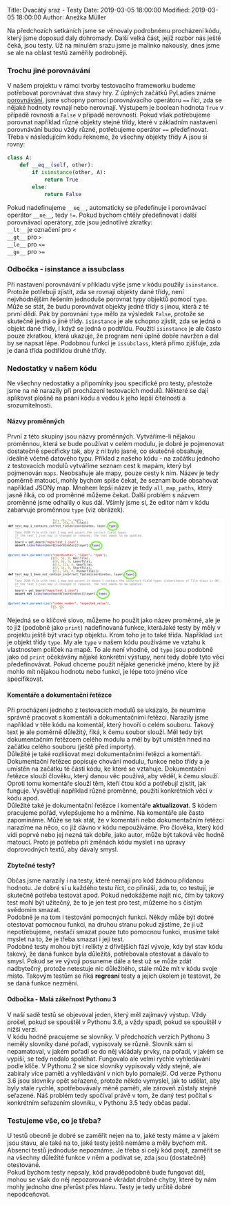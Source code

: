 Title: Dvacátý sraz - Testy
Date: 2019-03-05 18:00:00
Modified: 2019-03-05 18:00:00
Author: Anežka Müller

Na předchozích setkáních jsme se věnovaly podrobnému procházení kódu, který jsme doposud daly dohromady. Další velká část, jejíž rozbor nás ještě čeká, jsou testy. Už na minulém srazu jsme je malinko nakously, dnes jsme se ale na oblast testů zaměřily podrobněji.

### Trochu jiné porovnávání

V našem projektu v rámci tvorby testovacího frameworku budeme potřebovat porovnávat dva stavy hry. Z úplných začátků PyLadies známe [porovnávání](https://naucse.python.cz/course/pyladies/beginners/comparisons/), jsme schopny pomocí porovnávacího operátoru `==` říci, zda se nějaké hodnoty rovnají nebo nerovnají. Výstupem je boolean hodnota `True` v případě rovnosti a `False` v případě nerovnosti. Pokud však potřebujeme porovnat například různé objekty stejné třídy, které v základním nastavení porovnávání budou vždy různé, potřebujeme operátor `==` předefinovat. Třeba v následujícím kódu řekneme, že všechny objekty třídy A jsou si rovny:
```python
class A:
    def __eq__(self, other):
        if isinstance(other, A):
            return True
        else:
            return False
```

Pokud nadefinujeme `__eq__`, automaticky se předefinuje i porovnávací operátor `__ne__`, tedy `!=`. Pokud bychom chtěly předefinovat i další porovnávací operátory, zde jsou jednotlivé zkratky:  
`__lt__` je označení pro `<`  
`__gt__` pro  `>`  
`__le__` pro  `<=`  
`__ge__` pro  `>=`

### Odbočka - isinstance a issubclass

Při nastavení porovnávání v příkladu výše jsme v kódu použily `isinstance`. Protože potřebuji zjistit, zda se rovnají objekty dané třídy, není nejvhodnějším řešením jednoduše porovnat typy objektů pomocí `type`. Může se stát, že budu porovnávat objekty jedné třídy s jinou, která z té první dědí. Pak by porovnání `type` mělo za výsledek `False`, protože se skutečně jedná o jiné třídy. `isinstance` je ale schopno zjistit, zda se jedná o objekt dané třídy, i když se jedná o podtřídu. Použití `isinstance` je ale často pouze zkratkou, která ukazuje, že program není úplně dobře navržen a dal by se napsat lépe.
Podobnou funkcí je `issubclass`, která přímo zjišťuje, zda je daná třída podtřídou druhé třídy. 

### Nedostatky v našem kódu

Ne všechny nedostatky a připomínky jsou specifické pro testy, přestože jsme na ně narazily při procházení testovacích modulů. Některé se dají aplikovat plošně na psaní kódu a vedou k jeho lepší čitelnosti a srozumitelnosti. 

#### Názvy proměnných

První z této skupiny jsou názvy proměnných. Vytváříme-li nějakou proměnnou, která se bude používat v celém modulu, je dobré je pojmenovat dostatečně specificky tak, aby z ní bylo jasné, co skutečně obsahuje, ideálně včetně datového typu. Příklad z našeho kódu - na začátku jednoho z testovacích modulů vytváříme seznam cest k mapám, který byl pojmenován `maps`. Neobsahuje ale mapy, pouze cesty k nim. Název je tedy poměrně matoucí, mohly bychom spíše čekat, že seznam bude obsahovat například JSONy map. Mnohem lepší název je tedy `all_map_paths`, který jasně říká, co od proměnné můžeme čekat.
Další problém s názvem proměnné jsme odhalily o kus dál. Všimly jsme si, že editor nám v kódu zabarvuje proměnnou `type` (viz obrázek). 

![type](./images/type.png)

Nejedná se o klíčové slovo, můžeme ho použít jako název proměnné, ale je to již (podobně jako `print`) nadefinovaná funkce, kteráJaké testy by měly v projektu ještě být vrací typ objektu. Krom toho je to také třída. Například `int` je objekt třídy `type`. My ale `type` v našem kódu používáme ve vztahu k vlastnostem políček na mapě. To ale není vhodné, od `type` jsou podobně jako od `print` očekávány nějaké konkrétní výstupy, není tedy dobře tyto věci předefinovávat. Pokud chceme použít nějaké generické jméno, které by již mohlo mít nějakou hodnotu nebo funkci, je lépe toto jméno více specifikovat.

#### Komentáře a dokumentační řetězce

Při procházení jednoho z testovacích modulů se ukázalo, že neumíme správně pracovat s komentáři a dokumentačními řetězci. Narazily jsme například v těle kódu na komentář, který hovoří o celém souboru. Takový text je ale poměrně důležitý, říká, k čemu soubor slouží. Měl tedy být dokumentačním řetězcem celého modulu a měl by být umístěn hned na začátku celého souboru (ještě před importy).  
Důležité je také rozlišovat mezi dokumentačními řetězci a komentáři. Dokumentační řetězec popisuje chování modulu, funkce nebo třídy a je umístěn na začátku té části kódu, ke které se vztahuje. Dokumentační řetězce slouží člověku, který danou věc používá, aby věděl, k čemu slouží.
Oproti tomu komentáře slouží těm, kteří čtou kód a potřebují zjistit, jak funguje. Vysvětlují například různé proměnné, použití konkrétních věcí v kódu apod.  
Důležité také je dokumentační řetězce i komentáře __aktualizovat__. S kódem pracujeme pořád, vylepšujeme ho a měníme. Na komentáře ale často zapomínáme. Může se tak stát, že v komentáři nebo dokumentačním řetězci narazíme na něco, co již dávno v kódu nepoužíváme. Pro člověka, který kód vidí poprvé nebo jej nezná tak dobře, jako autor, může být taková věc hodně matoucí. Proto je potřeba při změnách kódu myslet i na úpravy doprovodných textů, aby dávaly smysl.

#### Zbytečné testy?

Občas jsme narazily i na testy, které nemají pro kód žádnou přidanou hodnotu. Je dobré si u každého testu říct, co přináší, zda to, co testují, je skutečně potřeba testovat apod. Pokud nedokážeme najít nic, čím by takový test mohl být užitečný, že to je jen test pro test, můžeme ho s čistým svědomím smazat.   
Podobně je na tom i testování pomocných funkcí. Někdy může být dobré otestovat pomocnou funkci, na druhou stranu pokud zjistíme, že ji už nepotřebujeme, nestačí smazat pouze tuto pomocnou funkci, musíme také myslet na to, že je třeba smazat i její test.   
Podobné testy mohou být i relikty z dřívějších fází vývoje, kdy byl stav kódu takový, že daná funkce byla důležitá, potřebovala otestovat a dávalo to smysl. Pokud se ve vývoji posuneme dále a test už se může zdát nadbytečný, protože netestuje nic důležitého, stále může mít v kódu svoje místo. Takovým testům se říká __regresní__ testy a jejich úkolem je testovat, že se daná funkce nezmění. 

#### Odbočka - Malá zákeřnost Pythonu 3

V naší sadě testů se objevoval jeden, který měl zajímavý výstup. Vždy prošel, pokud se spouštěl v Pythonu 3.6, a vždy spadl, pokud se spouštěl v nižší verzi.  
V kódu hodně pracujeme se slovníky. V předchozích verzích Pythonu 3 neměly slovníky dané pořadí, vypisovaly se různě. Slovník sám si nepamatoval, v jakém pořadí se do něj vkládaly prvky, na pořadí, v jakém se vypíší, se tedy nedalo spoléhat. Fungovalo ale velmi rychle vyhledávání podle klíče. V Pythonu 2 se sice slovníky vypisovaly vždy stejně, ale zabíraly více paměti a vyhledávání v nich bylo pomalejší. Od verze Pythonu 3.6 jsou slovníky opět seřazené, protože někdo vymyslel, jak to udělat, aby byly stále rychlé, spotřebovávaly méně paměti, ale zároveň zůstaly stejně seřazené. Náš problém tedy spočíval právě v tom, že daný test počítal s konkrétním seřazením slovníku, v Pythonu 3.5 tedy občas padal.

### Testujeme vše, co je třeba?

U testů obecně je dobré se zaměřit nejen na to, jaké testy máme a v jakém jsou stavu, ale také na to, jaké testy ještě nemáme a měly bychom mít. Absenci testů jednoduše nepoznáme. Je třeba si celý kód projít, zaměřit se na všechny důležité funkce v něm a podívat se, zda jsou (dostatečně) otestované.  
Pokud bychom testy nepsaly, kód pravděpodobně bude fungovat dál, mohou se však do něj nepozorovaně vkrádat drobné chyby, které by nám mohly jednoho dne přerůst přes hlavu. Testy je tedy určitě dobré nepodceňovat. 
